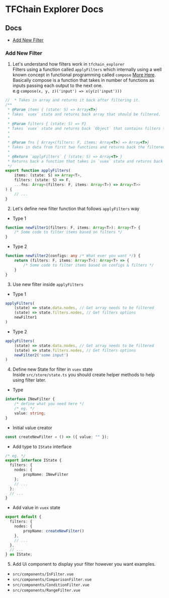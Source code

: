 # TFChain Explorer Docs

## Docs
- [Add New Filter](#add-new-filter)

### Add New Filter

1. Let's understand how filters work in `tfchain_explorer`  
Filters using a function called `applyFilters` which internally using a well known concept in functional programming called `compose` [More Here](https://ramdajs.com/docs/#compose).  
Basically compose is a function that takes in number of functions as inputs passing each output to the next one.  
e.g `compose(x, y, z)('input') => x(y(z('input')))`  
```ts
//  * Takes in array and returns it back after filtering it.
/**
 * @Param items { (state: S) => Array<T>}
 * Takes `vuex` state and returns back array that should be filtered.
 * 
 * @Param filters { (state: S) => F}
 * Takes `vuex` state and returns back `Object` that contains filters that should be applied to `items`.
 * 
 * 
 * @Param fns { Array<(filters: F, items: Array<T>) => Array<T>}
 * Takes in data from first two functions and returns back the filtered data.
 * 
 * @Return `applyFilters` { (state: S) => Array<T> }
 * Returns back a function that takes in `vuex` state and returns back the filtered array.
 */
export function applyFilters(
    items: (state: S) => Array<T>, 
    filters: (state: S) => F,
    ...fns: Array<(filters: F, items: Array<T>) => Array<T>>
) {
    // ...
}
```

2. Let's define new filter function that follows `applyFilters` way  

- Type 1
```ts
function newFilter1(filters: F, items: Array<T>): Array<T> {
    /* Some code to filter items based on filters */
}
```

- Type 2
```ts
function newFilter2(configs: any /* What ever you want */) {
    return (filters: F, items: Array<T>): Array<T> => {
        /* Some code to filter items based on configs & filters */
    }
}
```

3. Use new filter inside `applyFilters`  
- Type 1
```ts
applyFilters(
    (state) => state.data.nodes, // Get array needs to be filtered
    (state) => state.filters.nodes, // Get filters options
    newFilter1
)
```

- Type 2
```ts
applyFilters(
    (state) => state.data.nodes, // Get array needs to be filtered
    (state) => state.filters.nodes, // Get filters options
    newFilter2('some input')
)
```

4. Define new State for filter in `vuex` state  
Inside `src/store/state.ts` you should create helper methods to help using filter later.  
- Type
```ts
interface INewFilter {
    /* define what you need here */
    /* eg. */
    value: string;
}
```

- Initial value creator
```ts
const createNewFilter = () => ({ value: "" });
```

- Add type to `IState` interface  
```ts
/* eg. */
export interface IState {
  filters: {
    nodes: {
        propName: INewFilter
    };
    // ...
  };
  // ...
}
```

- Add value in `vuex` state
```ts
export default {
  filters: {
    nodes: {
        propName: createNewFilter()
    },
    // ...
  },
  // ...
} as IState;
```

5. Add Ui component to display your filter however you want examples.
- `src/components/InFilter.vue`
- `src/components/ComparisonFilter.vue`
- `src/components/ConditionFilter.vue`
- `src/components/RangeFilter.vue`